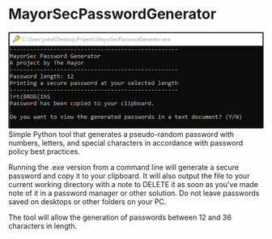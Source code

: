 # MayorSecPasswordGenerator
![PassGen1](/images/passgen1.png)
Simple Python tool that generates a pseudo-random password with numbers, letters, and special characters in accordance with password policy best practices.

Running the .exe version from a command line will generate a secure password and copy it to your clipboard.  It will also output the file to your current working directory with a note to DELETE it as soon as you've made note of it in a password manager or other solution.  Do not leave passwords saved on desktops or other folders on your PC.

The tool will allow the generation of passwords between 12 and 36 characters in length.  
